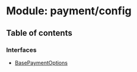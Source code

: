 # Module: payment/config

## Table of contents

### Interfaces

- [BasePaymentOptions](../interfaces/payment_config.BasePaymentOptions)
